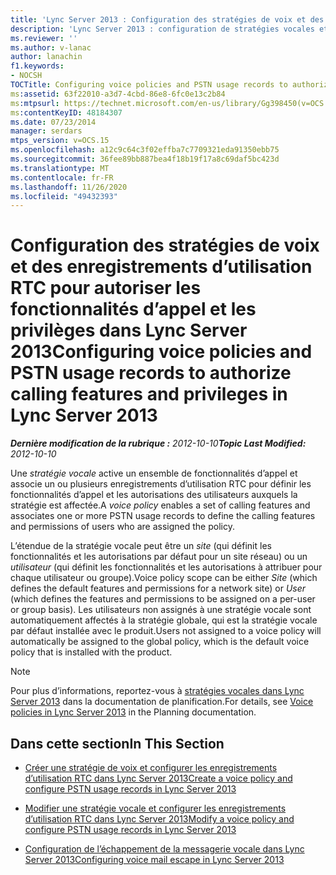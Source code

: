 ```yaml
---
title: 'Lync Server 2013 : Configuration des stratégies de voix et des enregistrements d’utilisation RTC pour autoriser les fonctionnalités d’appel et les privilèges dans Lync Server 2013'
description: 'Lync Server 2013 : configuration de stratégies vocales et d’enregistrements d’utilisation RTC pour autoriser les fonctionnalités d’appel et les privilèges.'
ms.reviewer: ''
ms.author: v-lanac
author: lanachin
f1.keywords:
- NOCSH
TOCTitle: Configuring voice policies and PSTN usage records to authorize calling features and privileges
ms:assetid: 63f22010-a3d7-4cbd-86e8-6fc0e13c2b84
ms:mtpsurl: https://technet.microsoft.com/en-us/library/Gg398450(v=OCS.15)
ms:contentKeyID: 48184307
ms.date: 07/23/2014
manager: serdars
mtps_version: v=OCS.15
ms.openlocfilehash: a12c9c64c3f02effba7c7709321eda91350ebb75
ms.sourcegitcommit: 36fee89bb887bea4f18b19f17a8c69daf5bc423d
ms.translationtype: MT
ms.contentlocale: fr-FR
ms.lasthandoff: 11/26/2020
ms.locfileid: "49432393"
---
```

# <a name="configuring-voice-policies-and-pstn-usage-records-to-authorize-calling-features-and-privileges-in-lync-server-2013"></a><span data-ttu-id="3f333-103">Configuration des stratégies de voix et des enregistrements d’utilisation RTC pour autoriser les fonctionnalités d’appel et les privilèges dans Lync Server 2013</span><span class="sxs-lookup"><span data-stu-id="3f333-103">Configuring voice policies and PSTN usage records to authorize calling features and privileges in Lync Server 2013</span></span>

<div data-xmlns="http://www.w3.org/1999/xhtml">

<div class="topic" data-xmlns="http://www.w3.org/1999/xhtml" data-msxsl="urn:schemas-microsoft-com:xslt" data-cs="https://msdn.microsoft.com/">

<div data-asp="https://msdn2.microsoft.com/asp">



</div>

<div id="mainSection">

<div id="mainBody"><span data-ttu-id="3f333-104">

<span> </span></span><span class="sxs-lookup"><span data-stu-id="3f333-104">

<span> </span></span></span>

<span data-ttu-id="3f333-105">_**Dernière modification de la rubrique :** 2012-10-10_</span><span class="sxs-lookup"><span data-stu-id="3f333-105">_**Topic Last Modified:** 2012-10-10_</span></span>

<span data-ttu-id="3f333-106">Une *stratégie vocale* active un ensemble de fonctionnalités d’appel et associe un ou plusieurs enregistrements d’utilisation RTC pour définir les fonctionnalités d’appel et les autorisations des utilisateurs auxquels la stratégie est affectée.</span><span class="sxs-lookup"><span data-stu-id="3f333-106">A *voice policy* enables a set of calling features and associates one or more PSTN usage records to define the calling features and permissions of users who are assigned the policy.</span></span>

<span data-ttu-id="3f333-107">L’étendue de la stratégie vocale peut être un *site* (qui définit les fonctionnalités et les autorisations par défaut pour un site réseau) ou un *utilisateur* (qui définit les fonctionnalités et les autorisations à attribuer pour chaque utilisateur ou groupe).</span><span class="sxs-lookup"><span data-stu-id="3f333-107">Voice policy scope can be either *Site* (which defines the default features and permissions for a network site) or *User* (which defines the features and permissions to be assigned on a per-user or group basis).</span></span> <span data-ttu-id="3f333-108">Les utilisateurs non assignés à une stratégie vocale sont automatiquement affectés à la stratégie globale, qui est la stratégie vocale par défaut installée avec le produit.</span><span class="sxs-lookup"><span data-stu-id="3f333-108">Users not assigned to a voice policy will automatically be assigned to the global policy, which is the default voice policy that is installed with the product.</span></span>

<div>


> [!NOTE]  
> <span data-ttu-id="3f333-109">Pour plus d’informations, reportez-vous à <A href="lync-server-2013-voice-policies.md">stratégies vocales dans Lync Server 2013</A> dans la documentation de planification.</span><span class="sxs-lookup"><span data-stu-id="3f333-109">For details, see <A href="lync-server-2013-voice-policies.md">Voice policies in Lync Server 2013</A> in the Planning documentation.</span></span>



</div>

<div>

## <a name="in-this-section"></a><span data-ttu-id="3f333-110">Dans cette section</span><span class="sxs-lookup"><span data-stu-id="3f333-110">In This Section</span></span>

  - [<span data-ttu-id="3f333-111">Créer une stratégie de voix et configurer les enregistrements d’utilisation RTC dans Lync Server 2013</span><span class="sxs-lookup"><span data-stu-id="3f333-111">Create a voice policy and configure PSTN usage records in Lync Server 2013</span></span>](lync-server-2013-create-a-voice-policy-and-configure-pstn-usage-records.md)

  - [<span data-ttu-id="3f333-112">Modifier une stratégie vocale et configurer les enregistrements d’utilisation RTC dans Lync Server 2013</span><span class="sxs-lookup"><span data-stu-id="3f333-112">Modify a voice policy and configure PSTN usage records in Lync Server 2013</span></span>](lync-server-2013-modify-a-voice-policy-and-configure-pstn-usage-records.md)

  - [<span data-ttu-id="3f333-113">Configuration de l’échappement de la messagerie vocale dans Lync Server 2013</span><span class="sxs-lookup"><span data-stu-id="3f333-113">Configuring voice mail escape in Lync Server 2013</span></span>](lync-server-2013-configuring-voice-mail-escape.md)

<span data-ttu-id="3f333-114"></div>

</div>

<span> </span>

</div>

</div>

</span><span class="sxs-lookup"><span data-stu-id="3f333-114"></div>

</div>

<span> </span>

</div>

</div>

</span></span></div>

